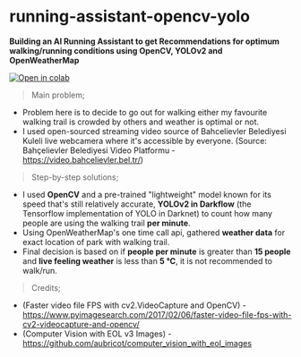 # running-assistant-opencv-yolo
**Building an AI Running Assistant to get Recommendations for optimum walking/running conditions using OpenCV, YOLOv2 and OpenWeatherMap**

[![Open in colab](https://colab.research.google.com/assets/colab-badge.svg)](https://colab.research.google.com/gist/tolgakurtuluss/c20fa444ed04099d43f6dec0260df31a/bahcelievlerpark.ipynb)


> Main problem;

*   Problem here is to decide to go out for walking either my favourite walking trail is crowded by others and weather is optimal or not.
*   I used open-sourced streaming video source of Bahcelievler Belediyesi Kuleli live webcamera where it's accessible by everyone.
(Source: Bahçelievler Belediyesi Video Platformu - https://video.bahcelievler.bel.tr/)


> Step-by-step solutions;

*   I used **OpenCV** and a pre-trained "lightweight" model known for its speed that's still relatively accurate, **YOLOv2 in Darkflow** (the Tensorflow implementation of YOLO in Darknet) to count how many people are using the walking trail **per minute**.
*   Using OpenWeatherMap's one time call api, gathered **weather data** for exact location of park with walking trail.
*   Final decision is based on if **people per minute** is greater than **15 people** and **live feeling weather** is less than **5 °C**, it is not recommended to walk/run.



> Credits;

* (Faster video file FPS with cv2.VideoCapture and OpenCV) - https://www.pyimagesearch.com/2017/02/06/faster-video-file-fps-with-cv2-videocapture-and-opencv/
* (Computer Vision with EOL v3 Images) - https://github.com/aubricot/computer_vision_with_eol_images
